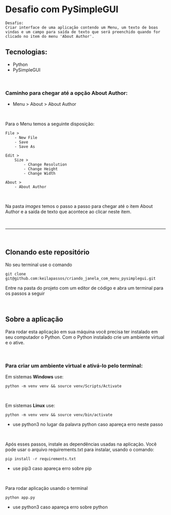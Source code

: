 
# Desafio com PySimpleGUI

```
Desafio: 
Criar interface de uma aplicação contendo um Menu, um texto de boas vindas e um campo para saída de texto que será preenchido quando for clicado no item do menu 'About Author'.
```

## Tecnologias:
- Python
- PySimpleGUI

<br>

### Caminho para chegar até a opção About Author:
- Menu > About > About Author

<br>

Para o Menu temos a seguinte disposição:

```
File >
    - New File
    - Save
    - Save As
```

```
Edit >
    Size >
        - Change Resolution
        - Change Height
        - Change Width
```

```
About >
    - About Author
```

<br>

Na pasta <i>images</i> temos o passo a passo para chegar até o item About Author e a saída de texto que acontece ao clicar neste item.

<br>
<hr>
<br>

## Clonando este repositório
No seu terminal use o comando

```
git clone git@github.com:keilapassos/criando_janela_com_menu_pysimplegui.git
```

Entre na pasta do projeto com um editor de código e abra um terminal para os passos a seguir

<br> 

## Sobre a aplicação
Para rodar esta aplicação em sua máquina você precisa ter instalado em seu computador o Python.
Com o Python instalado crie um ambiente virtual e o ative.

<br>

### Para criar um ambiente virtual e ativá-lo pelo terminal: 

Em sistemas <strong>Windows</strong> use: 

```
python -m venv venv && source venv/Scripts/Activate
```

<br>

Em sistemas <strong>Linux</strong> use: 
```
python -m venv venv && source venv/bin/activate
```
* use python3 no lugar da palavra python caso apareça erro neste passo

<br>

Após esses passos, instale as dependências usadas na aplicação.
Você pode usar o arquivo requirements.txt para instalar, usando o comando:

```
pip install -r requirements.txt
```
* use pip3 caso apareça erro sobre pip

<br>

Para rodar aplicação usando o terminal
```
python app.py
```

* use python3 caso apareça erro sobre python


